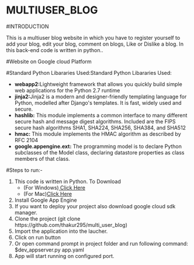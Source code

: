 # MULTIUSER_BLOG

#INTRODUCTION

This is a multiuser blog website in which you have to register yourself to add your blog, edit your blog, comment on blogs,
Like or Dislike a blog. In this back-end code is written in python..

#Website on Google cloud Platform


#Standard Python Libararies Used:Standard Python Libararies Used:
<ul>
<li><b>webapp2:</b>Lightweight framework that allows you quickly build simple web applications for the Python 2.7 runtime</li>
<li><b>jinja2:</b>Jinja2 is a modern and designer-friendly templating 
language for Python, modelled after Django's templates. It is fast, widely used and secure.</li>
<li><b>hashlib:</b> This module implements a common interface to many different secure hash and message digest algorithms. Included are the FIPS secure hash algorithms SHA1, SHA224, SHA256, SHA384, and SHA512</li>
<li><b>hmac:</b> This module implements the HMAC algorithm as described by RFC 2104</li>
<li><b>google.appengine.ext:</b> The programming model is to declare Python subclasses of the Model class, declaring datastore properties as class members of that class.</li>
</ul>

#Steps to run:-
<ol>
<li>This code is written in Python.
To Download
<ul>
<li>(For Windows)<a href="https://www.python.org/downloads/"> Click Here</a></li>
<li>(For Mac)<a href="https://www.python.org/downloads/mac-osx/">Click Here</a></li>
</ul>
</li>
<li>Install Google App Engine</li>
<li>If you want to deploy your project also download google cloud sdk manager.</li>
<li>Clone the project (git clone https://github.com/thakur295/multi_user_blog)</li>
<li>Import the application into the laucher.</li>
<li>Click on run button</li>
<li>Or open command prompt in project folder and run following command: $dev_appserver.py app.yaml</li>
<li>App will start running on configured port.</li>
</ol>
